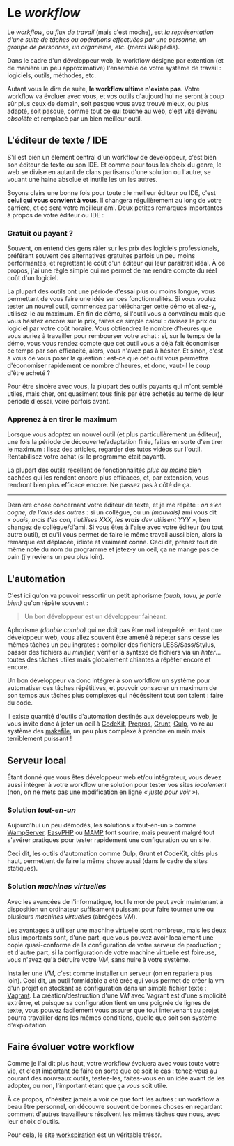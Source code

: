# Le *workflow*

Le *workflow*, ou *flux de travail* (mais c'est moche), est *la représentation d'une suite de tâches ou opérations effectuées par une personne, un groupe de personnes, un organisme, etc.* (merci Wikipédia).

Dans le cadre d'un développeur web, le workflow désigne par extention (et de manière un peu approximative) l'ensemble de votre système de travail : logiciels, outils, méthodes, etc.

Autant vous le dire de suite, **le workflow ultime n'existe pas**. Votre workflow va évoluer avec vous, et vos outils d'aujourd'hui ne seront à coup sûr plus ceux de demain, soit pasque vous avez trouvé mieux, ou plus adapté, soit pasque, comme tout ce qui touche au web, c'est vite devenu *obsolète* et remplacé par un bien meilleur outil.

## L'éditeur de texte / IDE

S'il est bien un élément central d'un workflow de développeur, c'est bien son éditeur de texte ou son IDE. Et comme pour tous les choix du genre, le web se divise en autant de clans partisans d'une solution ou l'autre, se vouant une haine absolue et inutile les un les autres.

Soyons clairs une bonne fois pour toute : le meilleur éditeur ou IDE, c'est **celui qui vous convient à vous**. Il changera régulièrement au long de votre carrière, et ce sera votre meilleur ami. Deux petites remarques importantes à propos de votre éditeur ou IDE :

### Gratuit ou payant ?

Souvent, on entend des gens râler sur les prix des logiciels professionels, préférant souvent des alternatives gratuites parfois un peu moins performantes, et regrettant le coût d'un éditeur qui leur paraîtrait idéal.
À ce propos, j'ai une règle simple qui me permet de me rendre compte du réel coût d'un logiciel.

La plupart des outils ont une période d'essai plus ou moins longue, vous permettant de vous faire une idée sur ces fonctionnalités. Si vous voulez tester un nouvel outil, commencez par télécharger cette démo et allez-y, utilisez-le au maximum. En fin de démo, si l'outil vous a convaincu mais que vous hésitez encore sur le prix, faites ce simple calcul : divisez le prix du logiciel par votre coût horaire. Vous obtiendrez le nombre d'heures que vous auriez à travailler pour rembourser votre achat : si, sur le temps de la démo, vous vous rendez compte que cet outil vous a déjà fait économiser ce temps par son efficacité, alors, vous n'avez pas à hésiter. Et sinon, c'est à vous de vous poser la question : est-ce que cet outil vous permettra d'économiser rapidement ce nombre d'heures, et donc, vaut-il le coup d'être acheté ?

Pour être sincère avec vous, la plupart des outils payants qui m'ont semblé utiles, mais cher, ont quasiment tous finis par être achetés au terme de leur période d'essai, voire parfois avant.

### **Apprenez** à en tirer le maximum

Lorsque vous adoptez un nouvel outil (et plus particulièrement un éditeur), une fois la période de découverte/adaptation finie, faites en sorte d'en tirer le maximum : lisez des articles, regarder des tutos vidéos sur l'outil.
Rentabilisez votre achat (si le programme était payant).

La plupart des outils recellent de fonctionnalités *plus ou moins* bien cachées qui les rendent encore plus efficaces, et, par extension, vous rendront bien plus efficace encore. Ne passez pas à côté de ça.

* * *

Dernière chose concernant votre éditeur de texte, et je me répète : *on s'en cogne, de l'avis des autres* : si un collègue, ou un *(mauvais)* ami vous dit *« ouais, mais t'es con, t'utilises XXX, les **vrais** dev utilisent YYY »*, ben changez de collègue/d'ami. Si vous êtes à l'aise avec votre éditeur (ou tout autre outil), et qu'il vous permet de faire le même travail aussi bien, alors la remarque est déplacée, idiote et vraiment conne.
Ceci dit, prenez tout de même note du nom du programme et jetez-y un oeil, ça ne mange pas de pain (j'y reviens un peu plus loin).

## L'automation

C'est ici qu'on va pouvoir ressortir un petit aphorisme *(ouah, tavu, je parle bien)* qu'on répète souvent :

> Un bon développeur est un développeur fainéant.

Aphorisme *(double combo)* qui ne doit pas être mal interprêté : en tant que développeur web, vous allez souvent être amené à répèter sans cesse les mêmes tâches un peu ingrates : compiler des fichiers LESS/Sass/Stylus, passer des fichiers au *minifier*, vérifier la syntaxe de fichiers via un *linter*… toutes des tâches utiles mais globalement chiantes à répèter encore et encore.

Un bon développeur va donc intégrer à son workflow un système pour automatiser ces tâches répétitives, et pouvoir consacrer un maximum de son temps aux tâches plus complexes qui nécéssitent tout son talent : faire du code.

Il existe quantité d'outils d'automation destinés aux développeurs web, je vous invite donc à jeter un oeil à [CodeKit](https://incident57.com/codekit/), [Prepros](http://alphapixels.com/prepros/), [Grunt](http://gruntjs.com), [Gulp](http://gulpjs.com), voire au système des [makefile](http://www.sitepoint.com/using-gnu-make-front-end-development-build-tool/), un peu plus complexe à prendre en main mais terriblement puissant !

## Serveur local

Étant donné que vous êtes développeur web et/ou intégrateur, vous devez aussi intégrer à votre workflow une solution pour tester vos sites *localement* (non, on ne mets pas une modification en ligne *« juste pour voir »*).

### Solution *tout-en-un*

Aujourd'hui un peu démodés, les solutions « tout-en-un » comme [WampServer](http://www.wampserver.com), [EasyPHP](http://www.easyphp.org) ou [MAMP](http://www.mamp.info/) font sourire, mais peuvent malgré tout s'avérer pratiques pour tester rapidement une configuration ou un site.

Ceci dit, les outils d'automation comme Gulp, Grunt et CodeKit, cités plus haut, permettent de faire la même chose aussi (dans le cadre de sites statiques).

### Solution *machines virtuelles*

Avec les avancées de l'informatique, tout le monde peut avoir maintenant à disposition un ordinateur suffisament puissant pour faire tourner une ou plusieurs *machines virtuelles* (abrégées *VM*).

Les avantages à utiliser une machine virtuelle sont nombreux, mais les deux plus importants sont, d'une part, que vous pouvez avoir localement une copie quasi-conforme de la configuration de votre serveur de production ; et d'autre part, si la configuration de votre machine virtuelle est foireuse, vous n'avez qu'à détruire votre *VM*, sans nuire à votre système.

Installer une *VM*, c'est comme installer un serveur (on en reparlera plus loin). Ceci dit, un outil formidable a été crée qui vous permet de créer la vm d'un projet en stockant sa configuration dans un simple fichier texte : [Vagrant](http://www.vagrantup.com).
La création/destruction d'une *VM* avec Vagrant est d'une simplicité extrême, et puisque sa configuration tient en une poignée de lignes de texte, vous pouvez facilement vous assurer que tout intervenant au projet pourra travailler dans les mêmes conditions, quelle que soit son système d'exploitation.

## Faire évoluer votre workflow

Comme je l'ai dit plus haut, votre workflow évoluera avec vous toute votre vie, et c'est important de faire en sorte que ce soit le cas : tenez-vous au courant des nouveaux outils, testez-les, faites-vous en un idée avant de les adopter, ou non, l'important étant que ça *vous* soit utile.

À ce propos, n'hésitez jamais à voir ce que font les autres : un workflow a beau être personnel, on découvre souvent de bonnes choses en regardant comment d'autres travailleurs résolvent les mêmes tâches que nous, avec leur choix d'outils.

Pour cela, le site [workspiration](http://workspiration.org) est un véritable trésor.
